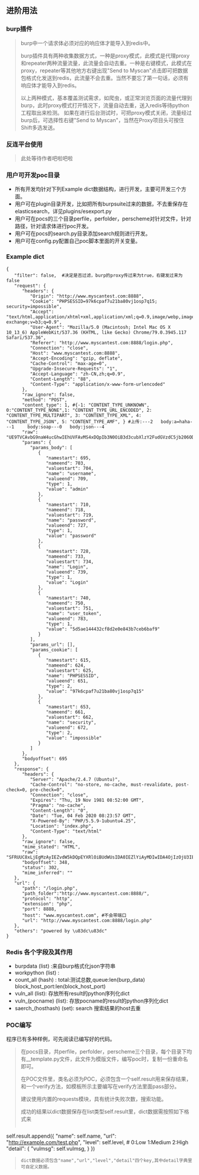 ## 进阶用法

### burp插件
>burp中一个请求体必须对应的响应体才能导入到redis中。
>
>burp插件具有两种收集数据方式，一种是proxy模式，此模式是代理proxy和repeater两种流量流量，此流量会自动去重。一种是右键模式，此模式在proxy，repeater等其他地方右键出现"Send to Myscan"点击即可把数据包格式化发送到redis，此流量不会去重。当然不要忘了第一句话，必须有响应体才能导入到redis。
>
>以上两种模式，基本覆盖测试需求，如爬虫，或正常浏览页面的流量代理到burp，此时proxy模式打开情况下，流量自动去重，送入redis等待python工程取出来检测。 如果在进行后台测试时，可把proxy模式关闭，流量经过burp后，可选择性右键"Send to Myscan"，当然在Proxy项目头可按住Shift多选发送。

### 反连平台使用
>
>此处等待作者吧啦吧啦
>

### 

### 用户可开发poc目录
* 所有开发均针对下列Example dict数据结构，进行开发，主要可开发三个方面。
* 用户可在plugin目录开发，比如把所有burpsuite过来的数据，不去重保存在elasticsearch，详见plugins/esexport.py
* 用户可在pocs的三个目录perfile，perfolder，perscheme对针对文件，针对路径，针对请求体进行poc开发。
* 用户可在pocs的search.py目录添加search规则进行开发。
* 用户可在config.py配置自己poc脚本里面的开关变量。


### Example dict
```
{
   "filter": false,  #决定是否过滤，burp的proxy传过来为true，右键发过来为false
   "request": {
      "headers": {
         "Origin": "http://www.myscantest.com:8888",
         "Cookie": "PHPSESSID=97k6cpaf7u21ba80vj1osp7q15; security=impossible",
         "Accept": "text/html,application/xhtml+xml,application/xml;q=0.9,image/webp,image/apng,*/*;q=0.8,application/signed-exchange;v=b3;q=0.9",
         "User-Agent": "Mozilla/5.0 (Macintosh; Intel Mac OS X 10_13_6) AppleWebKit/537.36 (KHTML, like Gecko) Chrome/79.0.3945.117 Safari/537.36",
         "Referer": "http://www.myscantest.com:8888/login.php",
         "Connection": "close",
         "Host": "www.myscantest.com:8888",
         "Accept-Encoding": "gzip, deflate",
         "Cache-Control": "max-age=0",
         "Upgrade-Insecure-Requests": "1",
         "Accept-Language": "zh-CN,zh;q=0.9",
         "Content-Length": "88",
         "Content-Type": "application/x-www-form-urlencoded"
      },
      "raw_ignore": false,
      "method": "POST",
      "content_type": 1, #{-1: "CONTENT_TYPE_UNKNOWN", 0:"CONTENT_TYPE_NONE",1: "CONTENT_TYPE_URL_ENCODED", 2: "CONTENT_TYPE_MULTIPART", 3: "CONTENT_TYPE_XML", 4: "CONTENT_TYPE_JSON", 5: "CONTENT_TYPE_AMF", } #上传:---2   body:a=haha---1     body:soap---0   body:json---4
      "raw": "UE9TVCAvbG9naW4ucGhwIEhUVFAvMS4xDQpIb3N0OiB3d3cubXlzY2FudGVzdC5jb206ODg4OA0K\nQ29udGVudC1MZW5ndGg6IDg4DQpDYWNoZS1Db250cm9sOiBtYXgtYWdlPTANCk9yaWdpbjogaHR0\ncDovL3d3dy5teXNjYW50ZXN0LmNvbTo4ODg4DQpVcGdyYWRlLUluc2VjdXJlLVJlcXVlc3RzOiAx\nDQpDb250ZW50LVR5cGU6IGFwcGxpY2F0aW9uL3gtd3d3LWZvcm0tdXJsZW5jb2RlZA0KVXNlci1B\nZ2VudDogTW96aWxsYS81LjAgKE1hY2ludG9zaDsgSW50ZWwgTWFjIE9TIFggMTBfMTNfNikgQXBw\nbGVXZWJLaXQvNTM3LjM2IChLSFRNTCwgbGlrZSBHZWNrbykgQ2hyb21lLzc5LjAuMzk0NS4xMTcg\nU2FmYXJpLzUzNy4zNg0KQWNjZXB0OiB0ZXh0L2h0bWwsYXBwbGljYXRpb24veGh0bWwreG1sLGFw\ncGxpY2F0aW9uL3htbDtxPTAuOSxpbWFnZS93ZWJwLGltYWdlL2FwbmcsKi8qO3E9MC44LGFwcGxp\nY2F0aW9uL3NpZ25lZC1leGNoYW5nZTt2PWIzO3E9MC45DQpSZWZlcmVyOiBodHRwOi8vd3d3Lm15\nc2NhbnRlc3QuY29tOjg4ODgvbG9naW4ucGhwDQpBY2NlcHQtRW5jb2Rpbmc6IGd6aXAsIGRlZmxh\ndGUNCkFjY2VwdC1MYW5ndWFnZTogemgtQ04semg7cT0wLjkNCkNvb2tpZTogUEhQU0VTU0lEPTk3\nazZjcGFmN3UyMWJhODB2ajFvc3A3cTE1OyBzZWN1cml0eT1pbXBvc3NpYmxlDQpDb25uZWN0aW9u\nOiBjbG9zZQ0KDQp1c2VybmFtZT1hZG1pbiZwYXNzd29yZD1wYXNzd29yZCZMb2dpbj1Mb2dpbiZ1\nc2VyX3Rva2VuPTVkNWFlMTQ0NDMyY2Y4ZDJlMGU4NDNiN2NlYjZiYWY5",
      "params": {
         "params_body": [
            {
               "namestart": 695,
               "nameend": 703,
               "valuestart": 704,
               "name": "username",
               "valueend": 709,
               "type": 1,
               "value": "admin"
            },
            {
               "namestart": 710,
               "nameend": 718,
               "valuestart": 719,
               "name": "password",
               "valueend": 727,
               "type": 1,
               "value": "password"
            },
            {
               "namestart": 728,
               "nameend": 733,
               "valuestart": 734,
               "name": "Login",
               "valueend": 739,
               "type": 1,
               "value": "Login"
            },
            {
               "namestart": 740,
               "nameend": 750,
               "valuestart": 751,
               "name": "user_token",
               "valueend": 783,
               "type": 1,
               "value": "5d5ae144432cf8d2e0e843b7ceb6baf9"
            }
         ],
         "params_url": [],
         "params_cookie": [
            {
               "namestart": 615,
               "nameend": 624,
               "valuestart": 625,
               "name": "PHPSESSID",
               "valueend": 651,
               "type": 2,
               "value": "97k6cpaf7u21ba80vj1osp7q15"
            },
            {
               "namestart": 653,
               "nameend": 661,
               "valuestart": 662,
               "name": "security",
               "valueend": 672,
               "type": 2,
               "value": "impossible"
            }
         ]
      },
      "bodyoffset": 695
   },
   "response": {
      "headers": {
         "Server": "Apache/2.4.7 (Ubuntu)",
         "Cache-Control": "no-store, no-cache, must-revalidate, post-check=0, pre-check=0",
         "Connection": "close",
         "Expires": "Thu, 19 Nov 1981 08:52:00 GMT",
         "Pragma": "no-cache",
         "Content-Length": "0",
         "Date": "Tue, 04 Feb 2020 08:23:57 GMT",
         "X-Powered-By": "PHP/5.5.9-1ubuntu4.25",
         "Location": "index.php",
         "Content-Type": "text/html"
      },
      "raw_ignore": false,
      "mime_stated": "HTML",
      "raw": "SFRUUC8xLjEgMzAyIEZvdW5kDQpEYXRlOiBUdWUsIDA0IEZlYiAyMDIwIDA4OjIzOjU3IEdNVA0K\nU2VydmVyOiBBcGFjaGUvMi40LjcgKFVidW50dSkNClgtUG93ZXJlZC1CeTogUEhQLzUuNS45LTF1\nYnVudHU0LjI1DQpFeHBpcmVzOiBUaHUsIDE5IE5vdiAxOTgxIDA4OjUyOjAwIEdNVA0KQ2FjaGUt\nQ29udHJvbDogbm8tc3RvcmUsIG5vLWNhY2hlLCBtdXN0LXJldmFsaWRhdGUsIHBvc3QtY2hlY2s9\nMCwgcHJlLWNoZWNrPTANClByYWdtYTogbm8tY2FjaGUNCkxvY2F0aW9uOiBpbmRleC5waHANCkNv\nbnRlbnQtTGVuZ3RoOiAwDQpDb25uZWN0aW9uOiBjbG9zZQ0KQ29udGVudC1UeXBlOiB0ZXh0L2h0\nbWwNCg0K",
      "bodyoffset": 348,
      "status": 302,
      "mime_inferred": ""
   },
   "url": {
      "path": "/login.php",
      "path_folder":"http://www.myscantest.com:8888/",
      "protocol": "http",
      "extension": "php",
      "port": 8888,
      "host": "www.myscantest.com", #不会带端口
      "url": "http://www.myscantest.com:8888/login.php"
   },
   "others": "powered by \u83dc\u83dc"
}
```

### Redis 各个字段及其作用
* burpdata (list) :来自burp格式化json字符串
* workpython (list) :
* count_all (hash) : total:测试总数,queue:len(burp_data)
                    block_host_port:len(block_host_port) 
* vuln_all (list): 存放所有result的python序列化dict
* vuln_(pocname) (list): 存放pocname的result的python序列化dict
* saerch_(hosthash) (set): search 搜索结果的host去重

### POC编写

程序已有多种样例，可先阅读已编写好的代码。
> 在pocs目录，共perfile，perfolder，perscheme三个目录，每个目录下均有__template.py文件，此文件为模版文件，编写poc时，复制一份重命名即可。
> 
> 在POC文件里，类名必须为POC，必须包含一个self.result用来保存结果，和一个verify方法，如模板所示主要编写在verify方法里面pass部分。
> 
> 建议使用内置的requests模块，具有统计失败次数，搜索功能。
> 
> 成功的结果以dict数据保存在list类型self.result里，dict数据需按照如下格式来
> 
> ```
self.result.append({
            "name": self.name,
            "url": "http://example.com/test.php",
            "level": self.level,  # 0:Low  1:Medium 2:High
            "detail": {
                "vulmsg": self.vulmsg,
            }
        })
>```
>dict数据必须包含"name","url","level","detail"四个key,其中detail字典里可自定义数据。
> 
